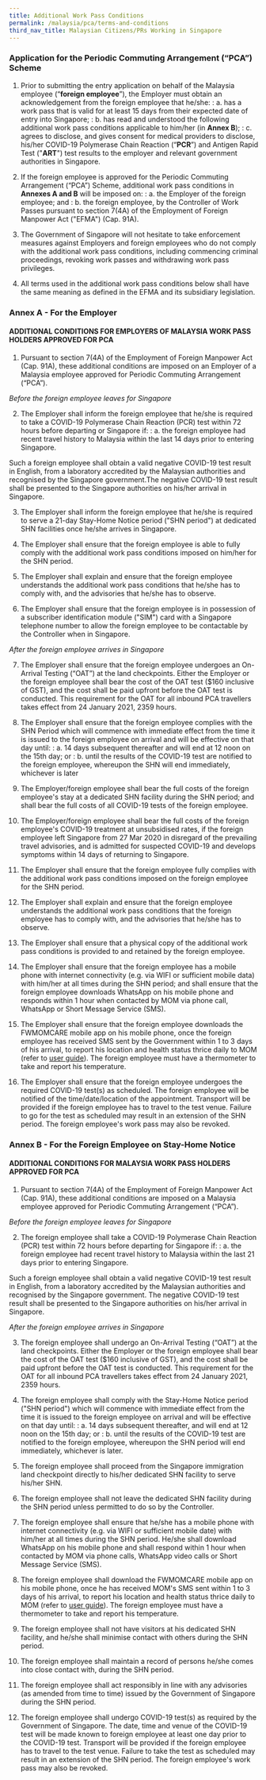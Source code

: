 ```yaml
---
title: Additional Work Pass Conditions
permalink: /malaysia/pca/terms-and-conditions
third_nav_title: Malaysian Citizens/PRs Working in Singapore
---
```

### **Application for the Periodic Commuting Arrangement (“PCA”) Scheme**

1. Prior to submitting the entry application on behalf of the Malaysia employee (“**foreign employee**”), the Employer must obtain an acknowledgement from the foreign employee that he/she:
: a. has a work pass that is valid for at least 15 days from their expected date of entry into Singapore;
: b. has read and understood the following additional work pass conditions applicable to him/her (in **Annex B**);
: c. agrees to disclose, and gives consent for medical providers to disclose, his/her COVID-19 Polymerase Chain Reaction (“**PCR**”) and Antigen Rapid Test ("**ART**") test results to the employer and relevant government authorities in Singapore.

2. If the foreign employee is approved for the Periodic Commuting Arrangement (“PCA”) Scheme, additional work pass conditions in **Annexes A and B** will be imposed on:
: a. the Employer of the foreign employee; and
: b. the foreign employee, by the Controller of Work Passes pursuant to section 7(4A) of the Employment of Foreign Manpower Act ("EFMA") (Cap. 91A).

3. The Government of Singapore will not hesitate to take enforcement measures against Employers and foreign employees who do not comply with the additional work pass conditions, including commencing criminal proceedings, revoking work passes and withdrawing work pass privileges.

4. All terms used in the additional work pass conditions below shall have the same meaning as defined in the EFMA and its subsidiary legislation.

### **Annex A - For the Employer**

#### ADDITIONAL CONDITIONS FOR EMPLOYERS OF MALAYSIA WORK PASS HOLDERS APPROVED FOR PCA

1. Pursuant to section 7(4A) of the Employment of Foreign Manpower Act (Cap. 91A), these additional conditions are imposed on an Employer of a Malaysia employee approved for Periodic Commuting Arrangement (“PCA”).

*Before the foreign employee leaves for Singapore*

2.	The Employer shall inform the foreign employee that he/she is required to take a COVID-19 Polymerase Chain Reaction (PCR) test within 72 hours before departing or Singapore if:
: a. the foreign employee had recent travel history to Malaysia within the last 14 days prior to entering Singapore.

Such a foreign employee shall obtain a valid negative COVID-19 test result in English, from a laboratory accredited by the Malaysian authorities and recognised by the Singapore government.The negative COVID-19 test result shall be presented to the Singapore authorities on his/her arrival in Singapore.

3. The Employer shall inform the foreign employee that he/she is required to serve a 21-day Stay-Home Notice period ("SHN period") at dedicated SHN facilities once he/she arrives in Singapore.

4. The Employer shall ensure that the foreign employee is able to fully comply with the additional work pass conditions imposed on him/her for the SHN period.

5. The Employer shall explain and ensure that the foreign employee understands the additional work pass conditions that he/she has to comply with, and the advisories that he/she has to observe.

6. The Employer shall ensure that the foreign employee is in possession of a subscriber identification module ("SIM") card with a Singapore telephone number to allow the foreign employee to be contactable by the Controller when in Singapore.

*After the foreign employee arrives in Singapore*

7. The Employer shall ensure that the foreign employee undergoes an On-Arrival Testing (“OAT”) at the land checkpoints. Either the Employer or the foreign employee shall bear the cost of the OAT test ($160 inclusive of GST), and the cost shall be paid upfront before the OAT test is conducted. This requirement for the OAT for all inbound PCA travellers takes effect from 24 January 2021, 2359 hours.

8. The Employer shall ensure that the foreign employee complies with the SHN Period which will commence with immediate effect from the time it is issued to the foreign employee on arrival and will be effective on that day until:
: a. 14 days subsequent thereafter and will end at 12 noon on the 15th day; or
: b. until the results of the COVID-19 test are notified to the foreign employee, whereupon the SHN will end immediately, whichever is later

9. The Employer/foreign employee shall bear the full costs of the foreign employee's stay at a dedicated SHN facility during the SHN period; and shall bear the full costs of all COVID-19 tests of the foreign employee. 

10. The Employer/foreign employee shall bear the full costs of the foreign employee's COVID-19 treatment at unsubsidised rates, if the foreign employee left Singapore from 27 Mar 2020 in disregard of the prevailing travel advisories, and is admitted for suspected COVID-19 and develops symptoms within 14 days of returning to Singapore.

11. The Employer shall ensure that the foreign employee fully complies with the additional work pass conditions imposed on the foreign employee for the SHN period.

12. The Employer shall explain and ensure that the foreign employee understands the additional work pass conditions that the foreign employee has to comply with, and the advisories that he/she has to observe.

13. The Employer shall ensure that a physical copy of the additional work pass conditions is provided to and retained by the foreign employee.

14. The Employer shall ensure that the foreign employee has a mobile phone with internet connectivity (e.g. via WIFI or sufficient mobile data) with him/her at all times during the SHN period; and shall ensure that the foreign employee downloads WhatsApp on his mobile phone and responds within 1 hour when contacted by MOM via phone call, WhatsApp or Short Message Service (SMS).

15. The Employer shall ensure that the foreign employee downloads the FWMOMCARE mobile app on his mobile phone, once the foreign employee has received SMS sent by the Government within 1 to 3 days of his arrival, to report his location and health status thrice daily to MOM (refer to [user guide](https://www.mom.gov.sg/eservices/fwmomcare)). The foreign employee must have a thermometer to take and report his temperature.

16. The Employer shall ensure that the foreign employee undergoes the required COVID-19 test(s) as scheduled. The foreign employee will be notified of the time/date/location of the appointment. Transport will be provided if the foreign employee has to travel to the test venue. Failure to go for the test as scheduled may result in an extension of the SHN period. The foreign employee's work pass may also be revoked.

### **Annex B - For the Foreign Employee on Stay-Home Notice**

#### ADDITIONAL CONDITIONS FOR MALAYSIA WORK PASS HOLDERS APPROVED FOR PCA

1. Pursuant to section 7(4A) of the Employment of Foreign Manpower Act (Cap. 91A), these additional conditions are imposed on a Malaysia employee approved for Periodic Commuting Arrangement (“PCA”).

*Before the foreign employee leaves for Singapore*

2. The foreign employee shall take a COVID-19 Polymerase Chain Reaction (PCR) test within 72 hours before departing for Singapore if: 
: a. the foreign employee had recent travel history to Malaysia within the last 21 days prior to entering Singapore. 

Such a foreign employee shall obtain a valid negative COVID-19 test result in English, from a laboratory accredited by the Malaysian authorities and recognised by the Singapore government. The negative COVID-19 test result shall be presented to the Singapore authorities on his/her arrival in Singapore.

*After the foreign employee arrives in Singapore*

3. The foreign employee shall undergo an On-Arrival Testing (“OAT”) at the land checkpoints. Either the Employer or the foreign employee shall bear the cost of the OAT test ($160 inclusive of GST), and the cost shall be paid upfront before the OAT test is conducted. This requirement for the OAT for all inbound PCA travellers takes effect from 24 January 2021, 2359 hours.

4. The foreign employee shall comply with the Stay-Home Notice period ("SHN period") which will commence with immediate effect from the time it is issued to the foreign employee on arrival and will be effective on that day until:
: a. 14 days subsequent thereafter, and will end at 12 noon on the 15th day; or
: b. until the results of the COVID-19 test are notified to the foreign employee, whereupon the SHN period will end immediately, whichever is later.

5. The foreign employee shall proceed from the Singapore immigration land checkpoint directly to his/her dedicated SHN facility to serve his/her SHN.

6. The foreign employee shall not leave the dedicated SHN facility during the SHN period unless permitted to do so by the Controller.

7. The foreign employee shall ensure that he/she has a mobile phone with internet connectivity (e.g. via WIFI or sufficient mobile date) with him/her at all times during the SHN period. He/she shall download WhatsApp on his mobile phone and shall respond within 1 hour when contacted by MOM via phone calls, WhatsApp video calls or Short Message Service (SMS).

8. The foreign employee shall download the FWMOMCARE mobile app on his mobile phone, once he has received MOM's SMS sent within 1 to 3 days of his arrival, to report his location and health status thrice daily to MOM (refer to [user guide](https://www.mom.gov.sg/eservices/fwmomcare)). The foreign employee must have a thermometer to take and report his temperature.

9. The foreign employee shall not have visitors at his dedicated SHN facility, and he/she shall minimise contact with others during the SHN period.

10. The foreign employee shall maintain a record of persons he/she comes into close contact with, during the SHN period.

11. The foreign employee shall act responsibly in line with any advisories (as amended from time to time) issued by the Government of Singapore during the SHN period.

12. The foreign employee shall undergo COVID-19 test(s) as required by the Government of Singapore. The date, time and venue of the COVID-19 test will be made known to foreign employee at least one day prior to the COVID-19 test. Transport will be provided if the foreign employee has to travel to the test venue. Failure to take the test as scheduled may result in an extension of the SHN period. The foreign employee's work pass may also be revoked.